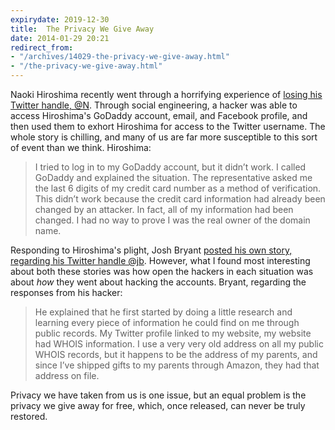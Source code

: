 ```yaml
---
expirydate: 2019-12-30
title:  The Privacy We Give Away
date: 2014-01-29 20:21
redirect_from:
- "/archives/14029-the-privacy-we-give-away.html"
- "/the-privacy-we-give-away.html"
---
```



Naoki Hiroshima recently went through a horrifying experience of [losing his Twitter handle, @N](https://medium.com/p/24eb09e026dd). Through social engineering, a hacker was able to access Hiroshima's GoDaddy account, email, and Facebook profile, and then used them to exhort Hiroshima for access to the Twitter username. The whole story is chilling, and many of us are far more susceptible to this sort of event than we think. Hiroshima: 

> I tried to log in to my GoDaddy account, but it didn’t work. I called GoDaddy and explained the situation. The representative asked me the last 6 digits of my credit card number as a method of verification. This didn’t work because the credit card information had already been changed by an attacker. In fact, all of my information had been changed. I had no way to prove I was the real owner of the domain name.

Responding to Hiroshima's plight, Josh Bryant [posted his own story, regarding his Twitter handle @jb](http://d.pr/n/KUMK). However, what I found most interesting about both these stories was how open the hackers in each situation was about _how_ they went about hacking the accounts. Bryant, regarding the responses from his hacker: 

> He explained that he first started by doing a little research and learning every piece of information he could find on me through public records. My Twitter profile linked to my website, my website had WHOIS information. I use a very very old address on all my public WHOIS records, but it happens to be the address of my parents, and since I’ve shipped gifts to my parents through Amazon, they had that address on file.

Privacy we have taken from us is one issue, but an equal problem is the privacy we give away for free, which, once released, can never be truly restored. 
